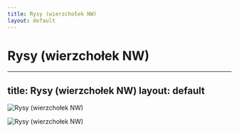 ```yaml
---
title: Rysy (wierzchołek NW)
layout: default
---
```

Rysy (wierzchołek NW)
==========================================================================
---
title: Rysy (wierzchołek NW)
layout: default
---

![Rysy (wierzchołek NW)](https://f.hikr.org/files/1762003.jpg)

![Rysy (wierzchołek NW)](http://gorskazawierucha.pl/wp-content/uploads/2016/07/rysy-18-polski-wierzcholek-rysow-i-nizne-rysy.jpg)